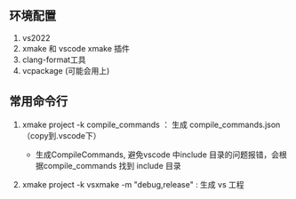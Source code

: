 ## 环境配置

1. vs2022
2. xmake 和 vscode xmake 插件
3. clang-format工具
4. vcpackage (可能会用上)


## 常用命令行

1. xmake project -k compile_commands ： 生成 compile_commands.json （copy到.vscode下）
    
    - 生成CompileCommands, 避免vscode 中include 目录的问题报错，会根据compile_commands 找到 include 目录

2. xmake project -k vsxmake -m "debug,release"   : 生成 vs 工程